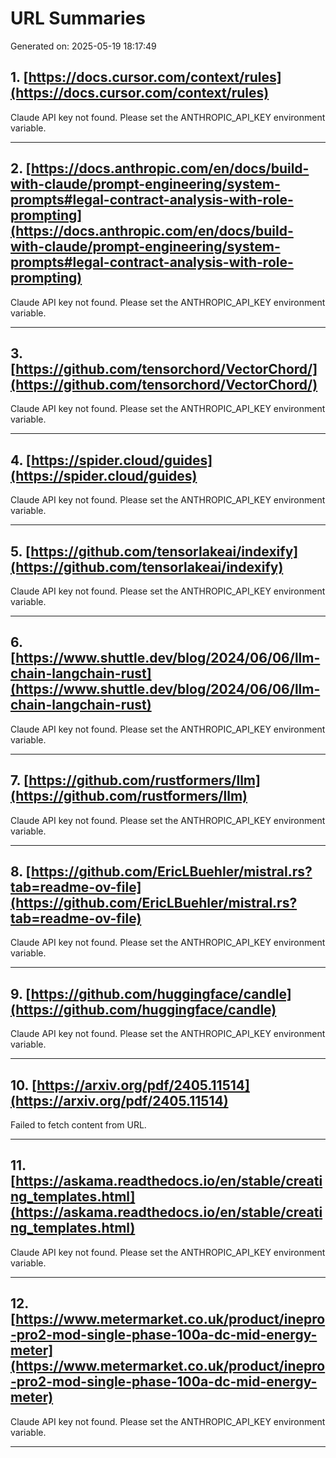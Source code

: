# URL Summaries

Generated on: 2025-05-19 18:17:49

## 1. [https://docs.cursor.com/context/rules](https://docs.cursor.com/context/rules)

Claude API key not found. Please set the ANTHROPIC_API_KEY environment variable.

---

## 2. [https://docs.anthropic.com/en/docs/build-with-claude/prompt-engineering/system-prompts#legal-contract-analysis-with-role-prompting](https://docs.anthropic.com/en/docs/build-with-claude/prompt-engineering/system-prompts#legal-contract-analysis-with-role-prompting)

Claude API key not found. Please set the ANTHROPIC_API_KEY environment variable.

---

## 3. [https://github.com/tensorchord/VectorChord/](https://github.com/tensorchord/VectorChord/)

Claude API key not found. Please set the ANTHROPIC_API_KEY environment variable.

---

## 4. [https://spider.cloud/guides](https://spider.cloud/guides)

Claude API key not found. Please set the ANTHROPIC_API_KEY environment variable.

---

## 5. [https://github.com/tensorlakeai/indexify](https://github.com/tensorlakeai/indexify)

Claude API key not found. Please set the ANTHROPIC_API_KEY environment variable.

---

## 6. [https://www.shuttle.dev/blog/2024/06/06/llm-chain-langchain-rust](https://www.shuttle.dev/blog/2024/06/06/llm-chain-langchain-rust)

Claude API key not found. Please set the ANTHROPIC_API_KEY environment variable.

---

## 7. [https://github.com/rustformers/llm](https://github.com/rustformers/llm)

Claude API key not found. Please set the ANTHROPIC_API_KEY environment variable.

---

## 8. [https://github.com/EricLBuehler/mistral.rs?tab=readme-ov-file](https://github.com/EricLBuehler/mistral.rs?tab=readme-ov-file)

Claude API key not found. Please set the ANTHROPIC_API_KEY environment variable.

---

## 9. [https://github.com/huggingface/candle](https://github.com/huggingface/candle)

Claude API key not found. Please set the ANTHROPIC_API_KEY environment variable.

---

## 10. [https://arxiv.org/pdf/2405.11514](https://arxiv.org/pdf/2405.11514)

Failed to fetch content from URL.

---

## 11. [https://askama.readthedocs.io/en/stable/creating_templates.html](https://askama.readthedocs.io/en/stable/creating_templates.html)

Claude API key not found. Please set the ANTHROPIC_API_KEY environment variable.

---

## 12. [https://www.metermarket.co.uk/product/inepro-pro2-mod-single-phase-100a-dc-mid-energy-meter](https://www.metermarket.co.uk/product/inepro-pro2-mod-single-phase-100a-dc-mid-energy-meter)

Claude API key not found. Please set the ANTHROPIC_API_KEY environment variable.

---

